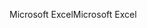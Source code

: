 <span data-ttu-id="70a98-101">Microsoft Excel</span><span class="sxs-lookup"><span data-stu-id="70a98-101">Microsoft Excel</span></span>